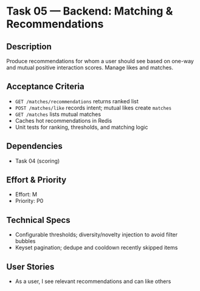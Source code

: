 # Task 05 — Backend: Matching & Recommendations

## Description
Produce recommendations for whom a user should see based on one-way and mutual positive interaction scores. Manage likes and matches.

## Acceptance Criteria
- `GET /matches/recommendations` returns ranked list
- `POST /matches/like` records intent; mutual likes create `matches`
- `GET /matches` lists mutual matches
- Caches hot recommendations in Redis
- Unit tests for ranking, thresholds, and matching logic

## Dependencies
- Task 04 (scoring)

## Effort & Priority
- Effort: M
- Priority: P0

## Technical Specs
- Configurable thresholds; diversity/novelty injection to avoid filter bubbles
- Keyset pagination; dedupe and cooldown recently skipped items

## User Stories
- As a user, I see relevant recommendations and can like others

